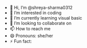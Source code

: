 - 👋 Hi, I’m @shreya-sharma0312
- 👀 I’m interested in coding
- 🌱 I’m currently learning visual basic
- 💞️ I’m looking to collaborate on 
- 📫 How to reach me 
- 😄 Pronouns: she/her
- ⚡ Fun fact: 

<!---
shreya-sharma0312/shreya-sharma0312 is a ✨ special ✨ repository because its `README.md` (this file) appears on your GitHub profile.
You can click the Preview link to take a look at your changes.
--->
